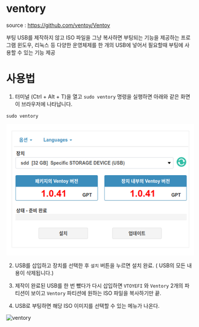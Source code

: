 # ventory

source : https://github.com/ventoy/Ventoy

부팅 USB를 제작하지 않고 ISO 파일을 그냥 복사하면 부팅되는 기능을 제공하는 프로그램
윈도우, 리눅스 등 다양한 운영체제를 한 개의 USB에 넣어서 필요할때 부팅에 사용할 수 있는 기능 제공

# 사용법


1) 터미널 (Ctrl + Alt + T)을 열고 `sudo ventory` 명령을 실행하면 아래와 같은 화면이 브라우저에 나타납니다.
```
sudo ventory
```

![ventory](docs/img.png)

2) USB를 삽입하고 장치를 선택한 후 `설치` 버튼을 누르면 설치 완료. ( USB의 모든 내용이 삭제됩니다.)

3) 제작이 완료된 USB를 한 번 뺐다가 다시 삽입하면 `VTOYEFI` 와 `Ventory` 2개의 파티션이 보이고 `Ventory` 파티션에 원하는 ISO 파일을 복사하기만 끝.

4) USB로 부팅하면 해당 ISO 이미지를 선택할 수 있는 메뉴가 나온다.


![ventory](https://camo.githubusercontent.com/0280fc6415276f7940c16341aa4c484a3a7a4ba85bb0e9f71e877a01707198c6/68747470733a2f2f7777772e76656e746f792e6e65742f7374617469632f696d672f73637265656e2f73637265656e5f756566692e706e67)

